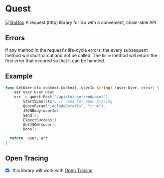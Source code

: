 # Quest
[![GoDoc](https://godoc.org/github.com/nicksrandall/quest?status.svg)](https://godoc.org/github.com/nicksrandall/quest)
A request (http) library for Go with a convenient, chain-able API.

## Errors
If any method in the request's life-cycle errors, the every subsequent method will short circut and not be called. The `Done` method will return the first error that occured so that it can be handled.

## Example
```go
func GetUser(ctx context.Context, userId string) (user.User, error) {
	var user user.User
	err := quest.Post("/api/to/user/endpoint").
		StartSpan(ctx). // used for open tracing
		QueryParam("includeDetails", "true").
		JSONBody(userId).
		Send().
		ExpectSuccess().
		GetJSON(&user).
		Done()

  return  user, err
}
```

## Open Tracing
- [x] this library will work with [Open Tracing](https://github.com/opentracing/opentracing-go)
